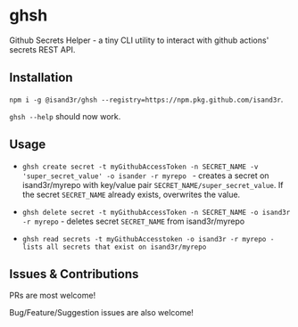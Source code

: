 # ghsh 

Github Secrets Helper - a tiny CLI utility to interact with github actions' secrets REST API.

## Installation

`npm i -g @isand3r/ghsh --registry=https://npm.pkg.github.com/isand3r`.

`ghsh --help` should now work.

## Usage

- `ghsh create secret -t myGithubAccessToken -n SECRET_NAME -v 'super_secret_value' -o isander -r myrepo ` - creates a secret on isand3r/myrepo with key/value pair `SECRET_NAME/super_secret_value`. If the secret `SECRET_NAME` already exists, overwrites the value.

- `ghsh delete secret -t myGithubAccessToken -n SECRET_NAME -o isand3r -r myrepo` - deletes secret `SECRET_NAME` from isand3r/myrepo

- `ghsh read secrets -t myGithubAccesstoken -o isand3r -r myrepo - lists all secrets that exist on isand3r/myrepo`

## Issues & Contributions

PRs are most welcome!

Bug/Feature/Suggestion issues are also welcome!
